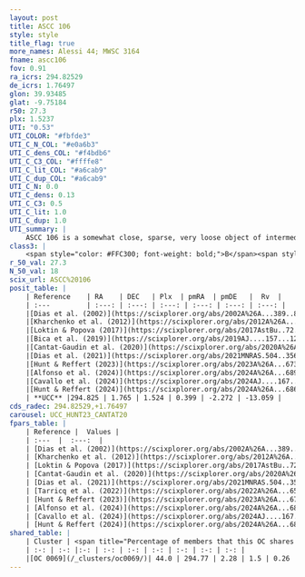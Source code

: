 ```yaml
---
layout: post
title: ASCC 106
style: style
title_flag: true
more_names: Alessi 44; MWSC 3164
fname: ascc106
fov: 0.91
ra_icrs: 294.82529
de_icrs: 1.76497
glon: 39.93485
glat: -9.75184
r50: 27.3
plx: 1.5237
UTI: "0.53"
UTI_COLOR: "#fbfde3"
UTI_C_N_COL: "#e0a6b3"
UTI_C_dens_COL: "#f4bdb6"
UTI_C_C3_COL: "#ffffe8"
UTI_C_lit_COL: "#a6cab9"
UTI_C_dup_COL: "#a6cab9"
UTI_C_N: 0.0
UTI_C_dens: 0.13
UTI_C_C3: 0.5
UTI_C_lit: 1.0
UTI_C_dup: 1.0
UTI_summary: |
    ASCC 106 is a somewhat close, sparse, very loose object of intermediate C3 quality. It is very well-studied in the literature. This object shares a moderate percentage of members with a later reported entry.<br><br><span style="color: #99180f; font-weight: bold;">Warning: </span>contains less than 25 stars with <i>P>0.5</i> estimated.
class3: |
    <span style="color: #FFC300; font-weight: bold;">B</span><span style="color: #FFC300; font-weight: bold;">B</span>
r_50_val: 27.3
N_50_val: 18
scix_url: ASCC%20106
posit_table: |
    | Reference    | RA    | DEC   | Plx  | pmRA  | pmDE   |  Rv  |
    | :---         | :---: | :---: | :---: | :---: | :---: | :---: |
    |[Dias et al. (2002)](https://scixplorer.org/abs/2002A%26A...389..871D) | 295.637 | 1.523 | -- | -1.16 | -2.74 | -62.2 |
    |[Kharchenko et al. (2012)](https://scixplorer.org/abs/2012A%26A...543A.156K) | 295.83 | 1.62 | -- | -1.9 | -2.9 | -- |
    |[Loktin & Popova (2017)](https://scixplorer.org/abs/2017AstBu..72..257L) | 295.635 | 1.523 | -- | -1.232 | -7.051 | -62.2 |
    |[Bica et al. (2019)](https://scixplorer.org/abs/2019AJ....157...12B) | 295.638 | 1.525 | -- | -- | -- | -- |
    |[Cantat-Gaudin et al. (2020)](https://scixplorer.org/abs/2020A%26A...640A...1C) | 295.325 | 1.592 | 1.496 | 0.463 | -2.325 | -- |
    |[Dias et al. (2021)](https://scixplorer.org/abs/2021MNRAS.504..356D) | 295.286 | 1.494 | 1.505 | 0.491 | -2.327 | -9.767 |
    |[Hunt & Reffert (2023)](https://scixplorer.org/abs/2023A%26A...673A.114H) | 295.792 | 1.563 | 1.327 | 0.81 | -2.493 | -15.384 |
    |[Alfonso et al. (2024)](https://scixplorer.org/abs/2024A%26A...689A..18A) | 294.958 | 1.349 | 1.465 | 0.486 | -2.438 | -- |
    |[Cavallo et al. (2024)](https://scixplorer.org/abs/2024AJ....167...12C) | 295.582 | 1.421 | 1.324 | -- | -- | -- |
    |[Hunt & Reffert (2024)](https://scixplorer.org/abs/2024A%26A...686A..42H) | 295.792 | 1.563 | 1.327 | 0.81 | -2.493 | -15.384 |
    | **UCC** |294.825 | 1.765 | 1.524 | 0.399 | -2.272 | -13.059 | 
cds_radec: 294.82529,+1.76497
carousel: UCC_HUNT23_CANTAT20
fpars_table: |
    | Reference |  Values |
    | :---  |  :---:  |
    | [Dias et al. (2002)](https://scixplorer.org/abs/2002A%26A...389..871D) | `E(B-V)=0.35, Dist=500.0, Age=8.42` |
    | [Kharchenko et al. (2012)](https://scixplorer.org/abs/2012A%26A...543A.156K) | `e_bv=0.312, distance=525, log_age=8.42` |
    | [Loktin & Popova (2017)](https://scixplorer.org/abs/2017AstBu..72..257L) | `E(B-V)=0.564, Dmod=9.058, logt=8.486` |
    | [Cantat-Gaudin et al. (2020)](https://scixplorer.org/abs/2020A%26A...640A...1C) | `AVNN=0.71, DMNN=9.16, AgeNN=8.35` |
    | [Dias et al. (2021)](https://scixplorer.org/abs/2021MNRAS.504..356D) | `Av=1.075, Dist=668, logage=8.056, [Fe/H]=0.029` |
    | [Tarricq et al. (2022)](https://scixplorer.org/abs/2022A%26A...659A..59T) | `Dist=669, logAgeNN=8.35` |
    | [Hunt & Reffert (2023)](https://scixplorer.org/abs/2023A%26A...673A.114H) | `AV50=1.218, diffAV50=0.577, MOD50=9.3, logAge50=8.089` |
    | [Alfonso et al. (2024)](https://scixplorer.org/abs/2024A%26A...689A..18A) | `AV=0.70934, MOD=9.15902, logAge=8.33891, Z=0.03006` |
    | [Cavallo et al. (2024)](https://scixplorer.org/abs/2024AJ....167...12C) | `AV50=1.19, dMod50=9.4, logAge50=8.16, [Fe/H]50=0.5` |
    | [Hunt & Reffert (2024)](https://scixplorer.org/abs/2024A%26A...686A..42H) | `MassJ=73.1739` |
shared_table: |
    | Cluster | <span title="Percentage of members that this OC shares with the ones listed">%</span>   | RA   | DEC   | Plx   | pmRA  | pmDE  | Rv | UTI |
    | :-: | :-: |:-: | :-: | :-: | :-: | :-: | :-: | :-: |
    |[OC 0069](/_clusters/oc0069/)| 44.0 | 294.77 | 2.28 | 1.5 | 0.26 | -2.23 | -9.39 |0.17 |
---
```

